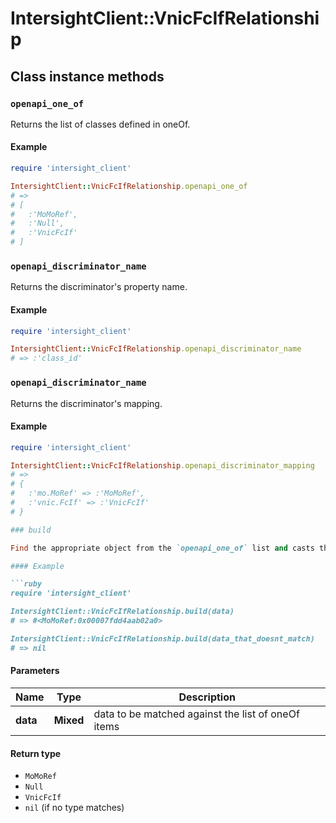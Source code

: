 # IntersightClient::VnicFcIfRelationship

## Class instance methods

### `openapi_one_of`

Returns the list of classes defined in oneOf.

#### Example

```ruby
require 'intersight_client'

IntersightClient::VnicFcIfRelationship.openapi_one_of
# =>
# [
#   :'MoMoRef',
#   :'Null',
#   :'VnicFcIf'
# ]
```

### `openapi_discriminator_name`

Returns the discriminator's property name.

#### Example

```ruby
require 'intersight_client'

IntersightClient::VnicFcIfRelationship.openapi_discriminator_name
# => :'class_id'
```

### `openapi_discriminator_name`

Returns the discriminator's mapping.

#### Example

```ruby
require 'intersight_client'

IntersightClient::VnicFcIfRelationship.openapi_discriminator_mapping
# =>
# {
#   :'mo.MoRef' => :'MoMoRef',
#   :'vnic.FcIf' => :'VnicFcIf'
# }

### build

Find the appropriate object from the `openapi_one_of` list and casts the data into it.

#### Example

```ruby
require 'intersight_client'

IntersightClient::VnicFcIfRelationship.build(data)
# => #<MoMoRef:0x00007fdd4aab02a0>

IntersightClient::VnicFcIfRelationship.build(data_that_doesnt_match)
# => nil
```

#### Parameters

| Name | Type | Description |
| ---- | ---- | ----------- |
| **data** | **Mixed** | data to be matched against the list of oneOf items |

#### Return type

- `MoMoRef`
- `Null`
- `VnicFcIf`
- `nil` (if no type matches)


